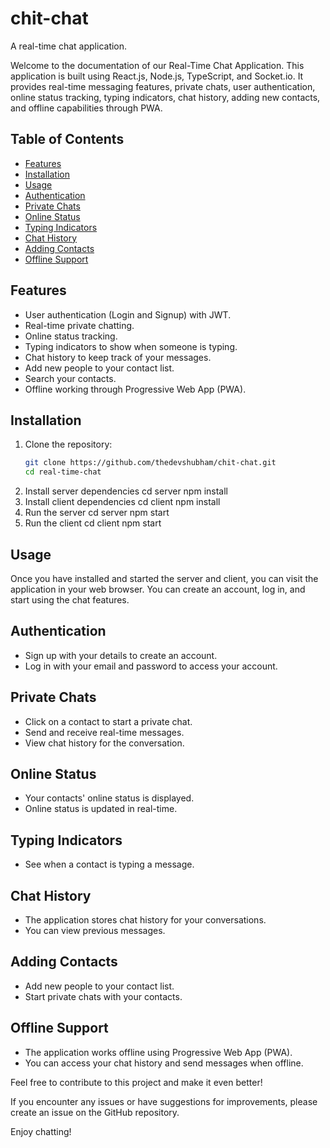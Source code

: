 # chit-chat

A real-time chat application.

Welcome to the documentation of our Real-Time Chat Application. This application is built using React.js, Node.js, TypeScript, and Socket.io. It provides real-time messaging features, private chats, user authentication, online status tracking, typing indicators, chat history, adding new contacts, and offline capabilities through PWA.

## Table of Contents

- [Features](#features)
- [Installation](#installation)
- [Usage](#usage)
- [Authentication](#authentication)
- [Private Chats](#private-chats)
- [Online Status](#online-status)
- [Typing Indicators](#typing-indicators)
- [Chat History](#chat-history)
- [Adding Contacts](#adding-contacts)
- [Offline Support](#offline-support)

## Features

- User authentication (Login and Signup) with JWT.
- Real-time private chatting.
- Online status tracking.
- Typing indicators to show when someone is typing.
- Chat history to keep track of your messages.
- Add new people to your contact list.
- Search your contacts.
- Offline working through Progressive Web App (PWA).

## Installation

1. Clone the repository:
   ```bash
   git clone https://github.com/thedevshubham/chit-chat.git
   cd real-time-chat
   ```
2. Install server dependencies
   cd server
   npm install
3. Install client dependencies
   cd client
   npm install
4. Run the server
   cd server
   npm start
5. Run the client
   cd client
   npm start

## Usage

Once you have installed and started the server and client, you can visit the application in your web browser. You can create an account, log in, and start using the chat features.

## Authentication

- Sign up with your details to create an account.
- Log in with your email and password to access your account.

## Private Chats

- Click on a contact to start a private chat.
- Send and receive real-time messages.
- View chat history for the conversation.

## Online Status

- Your contacts' online status is displayed.
- Online status is updated in real-time.

## Typing Indicators

- See when a contact is typing a message.

## Chat History

- The application stores chat history for your conversations.
- You can view previous messages.

## Adding Contacts

- Add new people to your contact list.
- Start private chats with your contacts.

## Offline Support

- The application works offline using Progressive Web App (PWA).
- You can access your chat history and send messages when offline.

Feel free to contribute to this project and make it even better!

If you encounter any issues or have suggestions for improvements, please create an issue on the GitHub repository.

Enjoy chatting!
